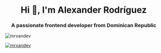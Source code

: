 <h1 align="center">Hi 👋, I'm Alexander Rodríguez</h1>
<h3 align="center">A passionate frontend developer from Dominican Republic</h3>

<p align="left"> <img src="https://komarev.com/ghpvc/?username=mrxandev&label=Profile%20views&color=0e75b6&style=flat" alt="mrxandev" /> </p>

<p align="left"> <a href="https://github.com/ryo-ma/github-profile-trophy"><img src="https://github-profile-trophy.vercel.app/?username=mrxandev" alt="mrxandev" /></a> </p>




